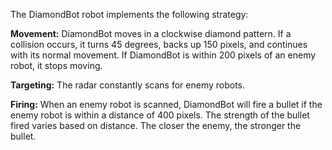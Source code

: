 The DiamondBot robot implements the following strategy:

**Movement:** DiamondBot moves in a clockwise diamond pattern.  If a collision occurs, it turns 45 degrees, backs up 150 pixels, and continues with its normal movement.  If DiamondBot is within 200 pixels of an enemy robot, it stops moving.

**Targeting:** The radar constantly scans for enemy robots.

**Firing:** When an enemy robot is scanned, DiamondBot will fire a bullet if the enemy robot is within a distance of 400 pixels.  The strength of the bullet fired varies based on distance.  The closer the enemy, the stronger the bullet.